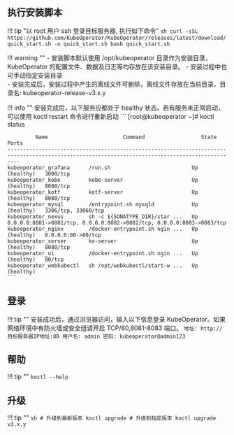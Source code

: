 
## 执行安装脚本

!!! tip "以 root 用户 ssh 登录目标服务器, 执行如下命令"
    ```sh
    curl -sSL https://github.com/KubeOperator/KubeOperator/releases/latest/download/quick_start.sh -o quick_start.sh
    bash quick_start.sh
    ```

!!! warning ""
    - 安装脚本默认使用 /opt/kubeoperator 目录作为安装目录，KubeOperator 的配置文件、数据及日志等均存放在该安装目录。
    - 安装过程中也可手动指定安装目录  
    - 安装完成后，安装过程中产生的离线文件可删除，离线文件存放在当前目录，目录名: kubeoperator-release-v3.x.y


!!! info ""
    安装完成后，以下服务应都处于 healthy 状态。若有服务未正常启动，可以使用 koctl restart 命令进行重新启动
    ```
    [root@kubeoperator ~]# koctl status

             Name                        Command                  State                                       Ports
    ------------------------------------------------------------------------------------------------------------------------------------------------
    kubeoperator_grafana      /run.sh                          Up (healthy)   3000/tcp
    kubeoperator_kobe         kobe-server                      Up (healthy)   8080/tcp
    kubeoperator_kotf         kotf-server                      Up (healthy)   8080/tcp
    kubeoperator_mysql        /entrypoint.sh mysqld            Up (healthy)   3306/tcp, 33060/tcp
    kubeoperator_nexus        sh -c ${SONATYPE_DIR}/star ...   Up             0.0.0.0:8081->8081/tcp, 0.0.0.0:8082->8082/tcp, 0.0.0.0:8083->8083/tcp
    kubeoperator_nginx        /docker-entrypoint.sh ngin ...   Up (healthy)   0.0.0.0:80->80/tcp
    kubeoperator_server       ko-server                        Up (healthy)   8080/tcp
    kubeoperator_ui           /docker-entrypoint.sh ngin ...   Up (healthy)   80/tcp
    kubeoperator_webkubectl   sh /opt/webkubectl/start-w ...   Up (healthy)
    ```

## 登录

!!! tip ""
    安装成功后，通过浏览器访问，输入以下信息登录 KubeOperator。如果网络环境中有防火墙或安全组请开启 TCP/80,8081-8083 端口。
    ```
    地址: http://目标服务器IP地址:80
    用户名: admin
    密码: kubeoperator@admin123
    ```

## 帮助

!!! tip ""
    ```
    koctl --help
    ```

## 升级

!!! tip ""
    ```sh
    # 升级到最新版本
    koctl upgrade
    # 升级到指定版本
    koctl upgrade v3.x.y
    ```
